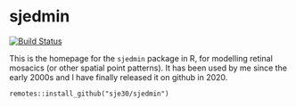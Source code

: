 # sjedmin

[![Build Status](https://travis-ci.org/sje30/sjedmin.svg?branch=master)](https://travis-ci.org/sje30/sjedmin)

This is the homepage for the `sjedmin` package in R, for modelling
retinal mosacics (or other spatial point patterns).  It has been used
by me since the early 2000s and I have finally released it on github
in 2020.

```
remotes::install_github("sje30/sjedmin")
```

